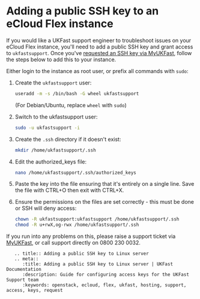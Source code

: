# Adding a public SSH key to an eCloud Flex instance

If you would like a UKFast support engineer to troubleshoot issues on your eCloud Flex instance, you'll need to add a public SSH key and grant access to `ukfastsupport`.  Once you've [requested an SSH key via MyUKFast](/ecloud/flex/general/supportaccess), follow the steps below to add this to your instance.

Either login to the instance as root user, or prefix all commands with `sudo`:

1. Create the `ukfastsupport` user:

    ```bash
    useradd -m -s /bin/bash -G wheel ukfastsupport
    ```

    (For Debian/Ubuntu, replace `wheel` with `sudo`)

2. Switch to the ukfastsupport user:

    ```bash
    sudo -u ukfastsupport -i
    ```

3. Create the `.ssh` directory if it doesn't exist:

    ```bash
    mkdir /home/ukfastsupport/.ssh
    ```

4. Edit the authorized_keys file:

    ```bash
    nano /home/ukfastsupport/.ssh/authorized_keys
    ```

5. Paste the key into the file ensuring that it's entirely on a single line. Save the file with CTRL+O then exit with CTRL+X.

6. Ensure the permissions on the files are set correctly - this must be done or SSH will deny access:

    ```bash
    chown -R ukfastsupport:ukfastsupport /home/ukfastsupport/.ssh
    chmod -R u+rwX,og-rwx /home/ukfastsupport/.ssh
    ```

If you run into any problems on this, please raise a support ticket via [MyUKFast](https://my.ukfast.co.uk/pss/create), or call support directly on 0800 230 0032.

```eval_rst
   .. title:: Adding a public SSH key to Linux server
   .. meta::
      :title: Adding a public SSH key to Linux server | UKFast Documentation
      :description: Guide for configuring access keys for the UKFast Support team
      :keywords: openstack, ecloud, flex, ukfast, hosting, support, access, keys, request
```
